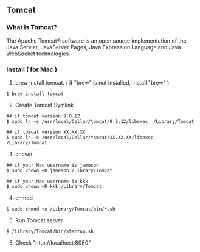 ## Tomcat

### What is Tomcat?

The Apache Tomcat® software is an open source implementation of the Java Servlet, JavaServer Pages, Java Expression Language and Java WebSocket technologies. 

### Install ( for Mac )

1. brew install tomcat. ( if "brew" is not installed, install "brew" )
```shell
$ brew install tomcat
```

2. Create Tomcat Symlink
```shell
## if tomcat version 9.0.12
$ sudo ln –s /usr/local/Cellar/tomcat/9.0.12/libexec  /Library/Tomcat

## if tomcat version XX.XX.XX
$ sudo ln –s /usr/local/Cellar/tomcat/XX.XX.XX/libexec  /Library/Tomcat
```

3. chown

```shell
## if your Mac username is jameson
$ sudo chown –R jameson /Library/Tomcat

## if your Mac username is kkk
$ sudo chown –R kkk /Library/Tomcat
```

4. chmod

```
$ sudo chmod +x /Library/Tomcat/bin/*.sh
```

5. Run Tomcat server
```
$ /Library/Tomcat/bin/startup.sh
```

6. Check "http://localhost:8080"
